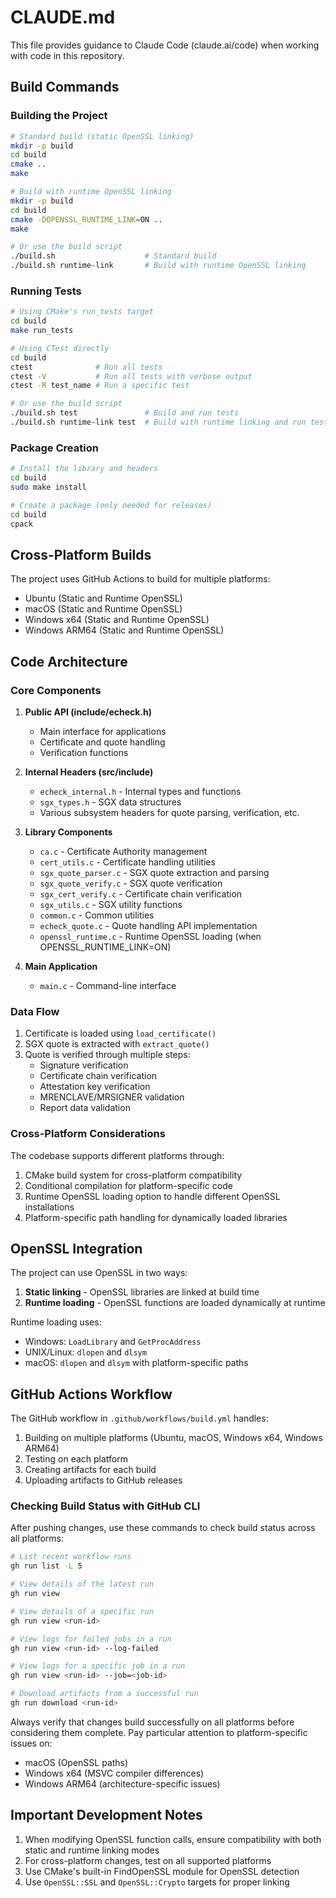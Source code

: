 # CLAUDE.md

This file provides guidance to Claude Code (claude.ai/code) when working with code in this repository.

## Build Commands

### Building the Project

```bash
# Standard build (static OpenSSL linking)
mkdir -p build
cd build
cmake ..
make

# Build with runtime OpenSSL linking
mkdir -p build
cd build
cmake -DOPENSSL_RUNTIME_LINK=ON ..
make

# Or use the build script
./build.sh                    # Standard build
./build.sh runtime-link       # Build with runtime OpenSSL linking
```

### Running Tests

```bash
# Using CMake's run_tests target
cd build
make run_tests

# Using CTest directly
cd build
ctest              # Run all tests
ctest -V           # Run all tests with verbose output
ctest -R test_name # Run a specific test

# Or use the build script
./build.sh test               # Build and run tests
./build.sh runtime-link test  # Build with runtime linking and run tests
```

### Package Creation

```bash
# Install the library and headers
cd build
sudo make install

# Create a package (only needed for releases)
cd build
cpack
```

## Cross-Platform Builds

The project uses GitHub Actions to build for multiple platforms:
- Ubuntu (Static and Runtime OpenSSL)
- macOS (Static and Runtime OpenSSL)
- Windows x64 (Static and Runtime OpenSSL)
- Windows ARM64 (Static and Runtime OpenSSL)

## Code Architecture

### Core Components

1. **Public API (include/echeck.h)**
   - Main interface for applications
   - Certificate and quote handling
   - Verification functions

2. **Internal Headers (src/include)**
   - `echeck_internal.h` - Internal types and functions
   - `sgx_types.h` - SGX data structures
   - Various subsystem headers for quote parsing, verification, etc.

3. **Library Components**
   - `ca.c` - Certificate Authority management
   - `cert_utils.c` - Certificate handling utilities
   - `sgx_quote_parser.c` - SGX quote extraction and parsing
   - `sgx_quote_verify.c` - SGX quote verification
   - `sgx_cert_verify.c` - Certificate chain verification
   - `sgx_utils.c` - SGX utility functions
   - `common.c` - Common utilities
   - `echeck_quote.c` - Quote handling API implementation
   - `openssl_runtime.c` - Runtime OpenSSL loading (when OPENSSL_RUNTIME_LINK=ON)

4. **Main Application**
   - `main.c` - Command-line interface

### Data Flow

1. Certificate is loaded using `load_certificate()`
2. SGX quote is extracted with `extract_quote()`
3. Quote is verified through multiple steps:
   - Signature verification
   - Certificate chain verification
   - Attestation key verification
   - MRENCLAVE/MRSIGNER validation
   - Report data validation

### Cross-Platform Considerations

The codebase supports different platforms through:
1. CMake build system for cross-platform compatibility
2. Conditional compilation for platform-specific code
3. Runtime OpenSSL loading option to handle different OpenSSL installations
4. Platform-specific path handling for dynamically loaded libraries

## OpenSSL Integration

The project can use OpenSSL in two ways:
1. **Static linking** - OpenSSL libraries are linked at build time
2. **Runtime loading** - OpenSSL functions are loaded dynamically at runtime

Runtime loading uses:
- Windows: `LoadLibrary` and `GetProcAddress`
- UNIX/Linux: `dlopen` and `dlsym`
- macOS: `dlopen` and `dlsym` with platform-specific paths

## GitHub Actions Workflow

The GitHub workflow in `.github/workflows/build.yml` handles:
1. Building on multiple platforms (Ubuntu, macOS, Windows x64, Windows ARM64)
2. Testing on each platform
3. Creating artifacts for each build
4. Uploading artifacts to GitHub releases

### Checking Build Status with GitHub CLI

After pushing changes, use these commands to check build status across all platforms:

```bash
# List recent workflow runs
gh run list -L 5

# View details of the latest run
gh run view

# View details of a specific run
gh run view <run-id>

# View logs for failed jobs in a run
gh run view <run-id> --log-failed

# View logs for a specific job in a run
gh run view <run-id> --job=<job-id>

# Download artifacts from a successful run
gh run download <run-id>
```

Always verify that changes build successfully on all platforms before considering them complete. Pay particular attention to platform-specific issues on:
- macOS (OpenSSL paths)
- Windows x64 (MSVC compiler differences)
- Windows ARM64 (architecture-specific issues)

## Important Development Notes

1. When modifying OpenSSL function calls, ensure compatibility with both static and runtime linking modes
2. For cross-platform changes, test on all supported platforms
3. Use CMake's built-in FindOpenSSL module for OpenSSL detection
4. Use `OpenSSL::SSL` and `OpenSSL::Crypto` targets for proper linking